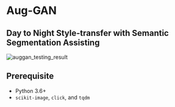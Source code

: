 # Aug-GAN

## Day to Night Style-transfer with Semantic Segmentation Assisting

![auggan_testing_result]('./doc/result.PNG')

## Prerequisite

- Python 3.6+
- `scikit-image`, `click`, and `tqdm`

